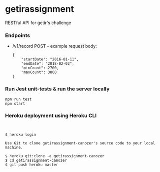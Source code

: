 # getirassignment
RESTful API for getir's challenge

### Endpoints

* /v1/record POST  - example request body:
    ```
    {
        "startDate": "2016-01-11",
        "endDate": "2018-02-02",
        "minCount": 2700,
        "maxCount": 3000
    }
    ```
### Run Jest unit-tests & run the server locally

```
npm run test
npm start
```
### Heroku deployment using Heroku CLI

```


$ heroku login

Use Git to clone getirassignment-canozer's source code to your local machine.

$ heroku git:clone -a getirassignment-canozer
$ cd getirassignment-canozer
$ git push heroku master
```